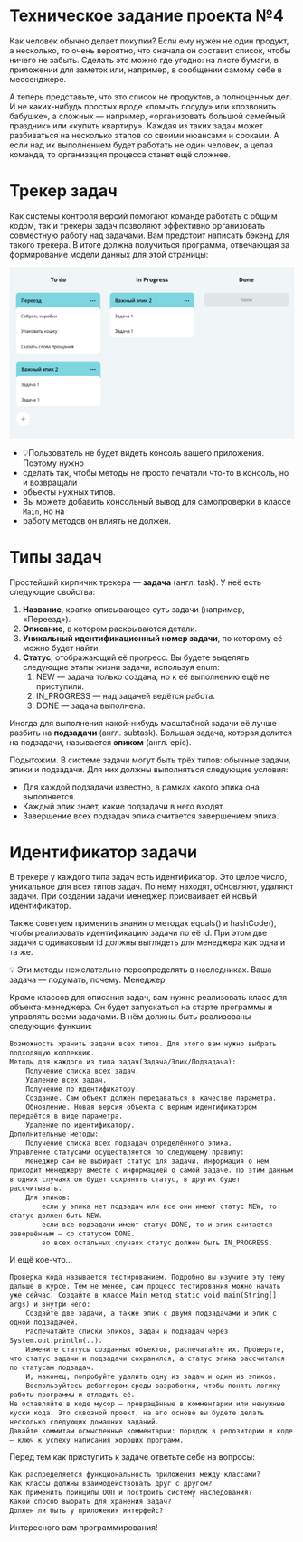 # **Техническое задание проекта №4**

Как человек обычно делает покупки? Если ему нужен не один продукт, а несколько, то очень вероятно, что 
сначала он составит список, чтобы ничего не забыть. Сделать это можно где угодно: на листе бумаги, в 
приложении для заметок или, например, в сообщении самому себе в мессенджере.

А теперь представьте, что это список не продуктов, а полноценных дел. И не каких-нибудь простых вроде 
«помыть посуду» или «позвонить бабушке», а сложных — например, «организовать большой семейный 
праздник» или «купить квартиру». Каждая из таких задач может разбиваться на несколько этапов со своими 
нюансами и сроками. А если над их выполнением будет работать не один человек, а целая команда, то 
организация процесса станет ещё сложнее.


# Трекер задач

Как системы контроля версий помогают команде работать с общим кодом, так и трекеры задач позволяют 
эффективно организовать совместную работу над задачами. Вам предстоит написать бэкенд для такого
трекера. В итоге должна получиться программа, отвечающая за формирование модели данных для этой 
страницы:

![img.png](img.png)

* 💡Пользователь не будет видеть консоль вашего приложения. Поэтому нужно
* сделать так, чтобы методы не просто печатали что-то в консоль, но и возвращали
* объекты нужных типов.
* Вы можете добавить консольный вывод для самопроверки в класcе `Main`, но на
* работу методов он влиять не должен.


# Типы задач

Простейший кирпичик трекера — **задача** (англ. task). У неё есть следующие
свойства:

 1. **Название**, кратко описывающее суть задачи (например, «Переезд»).
 2. **Описание**, в котором раскрываются детали.
 3. **Уникальный идентификационный номер задачи**, по которому её можно
    будет найти. 
 4. **Статус**, отображающий её прогресс. Вы будете выделять следующие этапы 
    жизни задачи, используя enum:
    1. NEW — задача только создана, но к её выполнению ещё не приступили.
    2. IN_PROGRESS — над задачей ведётся работа.
    3. DONE — задача выполнена.

Иногда для выполнения какой-нибудь масштабной задачи её лучше разбить на 
**подзадачи** (англ. subtask). Большая задача, которая делится на подзадачи, 
называется **эпиком** (англ. epic).

Подытожим. В системе задачи могут быть трёх типов: обычные задачи, эпики и 
подзадачи. Для них должны выполняться следующие условия:

 * Для каждой подзадачи известно, в рамках какого эпика она выполняется.
 * Каждый эпик знает, какие подзадачи в него входят.
 * Завершение всех подзадач эпика считается завершением эпика.

# Идентификатор задачи

В трекере у каждого типа задач есть идентификатор. Это целое число, уникальное для всех типов задач. По нему находят, обновляют, удаляют задачи. При создании задачи менеджер присваивает ей новый идентификатор.

Также советуем применить знания о методах equals() и hashCode(), чтобы реализовать идентификацию задачи по её id. При этом две задачи с одинаковым id должны выглядеть для менеджера как одна и та же.

💡 Эти методы нежелательно переопределять в наследниках. Ваша задача — подумать, почему.
Менеджер

Кроме классов для описания задач, вам нужно реализовать класс для объекта-менеджера. Он будет запускаться на старте программы и управлять всеми задачами. В нём должны быть реализованы следующие функции:

    Возможность хранить задачи всех типов. Для этого вам нужно выбрать подходящую коллекцию.
    Методы для каждого из типа задач(Задача/Эпик/Подзадача):
        Получение списка всех задач.
        Удаление всех задач.
        Получение по идентификатору.
        Создание. Сам объект должен передаваться в качестве параметра.
        Обновление. Новая версия объекта с верным идентификатором передаётся в виде параметра.
        Удаление по идентификатору.
    Дополнительные методы:
        Получение списка всех подзадач определённого эпика.
    Управление статусами осуществляется по следующему правилу:
        Менеджер сам не выбирает статус для задачи. Информация о нём приходит менеджеру вместе с информацией о самой задаче. По этим данным в одних случаях он будет сохранять статус, в других будет рассчитывать.
        Для эпиков:
            если у эпика нет подзадач или все они имеют статус NEW, то статус должен быть NEW.
            если все подзадачи имеют статус DONE, то и эпик считается завершённым — со статусом DONE.
            во всех остальных случаях статус должен быть IN_PROGRESS.

И ещё кое-что...

    Проверка кода называется тестированием. Подробно вы изучите эту тему дальше в курсе. Тем не менее, сам процесс тестирования можно начать уже сейчас. Создайте в классе Main метод static void main(String[] args) и внутри него:
        Создайте две задачи, а также эпик с двумя подзадачами и эпик с одной подзадачей.
        Распечатайте списки эпиков, задач и подзадач через System.out.println(..).
        Измените статусы созданных объектов, распечатайте их. Проверьте, что статус задачи и подзадачи сохранился, а статус эпика рассчитался по статусам подзадач.
        И, наконец, попробуйте удалить одну из задач и один из эпиков.
        Воспользуйтесь дебаггером среды разработки, чтобы понять логику работы программы и отладить её.
    Не оставляйте в коде мусор — превращённые в комментарии или ненужные куски кода. Это сквозной проект, на его основе вы будете делать несколько следующих домашних заданий.
    Давайте коммитам осмысленные комментарии: порядок в репозитории и коде — ключ к успеху написания хороших программ.

Перед тем как приступить к задаче ответьте себе на вопросы:

    Как распределяется функциональность приложения между классами?
    Как классы должны взаимодействовать друг с другом?
    Как применить принципы ООП и построить систему наследования?
    Какой способ выбрать для хранения задач?
    Должен ли быть у приложения интерфейс?

Интересного вам программирования!